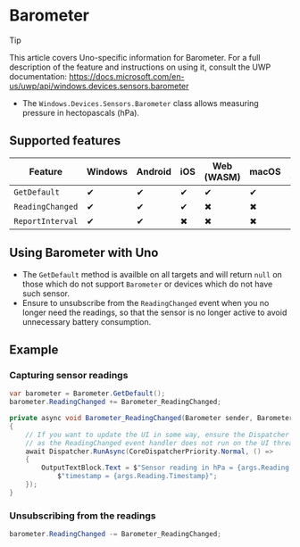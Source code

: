 # Barometer

> [!TIP]
> This article covers Uno-specific information for Barometer. For a full description of the feature and instructions on using it, consult the UWP documentation: https://docs.microsoft.com/en-us/uwp/api/windows.devices.sensors.barometer

 * The `Windows.Devices.Sensors.Barometer` class allows measuring pressure in hectopascals (hPa).

## Supported features

| Feature        |  Windows  | Android |  iOS  |  Web (WASM)  | macOS | Linux (Skia)  | Win 7 (Skia) | 
|---------------|-------|-------|-------|-------|-------|-------|-|
| `GetDefault`         | ✔ | ✔ | ✔ | ✔ | ✔ | ✔ | ✔ |
| `ReadingChanged` | ✔ | ✔ | ✔ | ✖ | ✖ | ✖| ✖ |
| `ReportInterval`     | ✔ | ✔ | ✖ | ✖ | ✖ | ✖ | ✖ |

## Using Barometer with Uno
 
 * The `GetDefault` method is availble on all targets and will return `null` on those which do not support `Barometer` or devices which do not have such sensor.
 * Ensure to unsubscribe from the `ReadingChanged` event when you no longer need the readings, so that the sensor is no longer active to avoid unnecessary battery consumption.

## Example

### Capturing sensor readings

```c#
var barometer = Barometer.GetDefault();
barometer.ReadingChanged += Barometer_ReadingChanged;

private async void Barometer_ReadingChanged(Barometer sender, BarometerReadingChangedEventArgs args)
{
    // If you want to update the UI in some way, ensure the Dispatcher is used,
    // as the ReadingChanged event handler does not run on the UI thread.
    await Dispatcher.RunAsync(CoreDispatcherPriority.Normal, () =>
    {
        OutputTextBlock.Text = $"Sensor reading in hPa = {args.Reading.StationPressureInHectopascals}, " +
            $"timestamp = {args.Reading.Timestamp}";
    });
}
```

### Unsubscribing from the readings

```c#
barometer.ReadingChanged -= Barometer_ReadingChanged;
```
